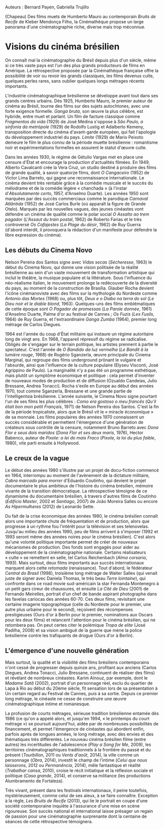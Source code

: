 Auteurs&nbsp;: Bernard Payen, Gabriella Trujillo

(Chapeau) Des films muets de Humberto Mauro au contemporain *Bruits de Recife* de Kleber Mendonça Filho, la Cinémathèque propose un large panorama d'une cinématographie riche, diverse mais trop méconnue.

# Visions du cinéma brésilien

On connaît mal la cinématographie du Brésil depuis plus d'un siècle, même si ce très vaste pays est l'un des plus grands producteurs de films en Amérique. La rétrospective proposée par la Cinémathèque française offre la possibilité de voir ou revoir les grands classiques, les films devenus culte, quelques perles rares, sans oublier quelques longs métrages récents importants.

L'industrie cinématographique brésilienne se développe avant tout dans ses grands centres urbains. Dès 1925, Humberto Mauro, le premier auteur de cinéma au Brésil, tourne des films sur des sujets autochtones, avec une forte exigence formelle. *Ganga bruta*, son œuvre la plus célèbre, est hybride, entre muet et parlant. Un film de facture classique comme *Fragmentos da vida* (1929) de José Médina s'oppose à *São Paulo, a sinfonia da metrópole* (1929) de Rodolfo Lustig et Adalberto Kemeny, transposition directe du cinéma d'avant-garde européen, qui fait l'apologie du développement industriel du pays. *Limite* (1929) de Mario Peixoto demeure le film le plus connu de la période muette brésilienne&nbsp;: romantisme noir et expérimentations formelles en assurent le statut d'œuvre culte.

Dans les années 1930, le régime de Gétulio Vargas met en place une censure d'État et encourage la production d'actualités filmées. En 1949, Alberto Cavalcanti crée la Vera Cruz, un studio destiné à produire des films de grande qualité, à savoir quatorze films, dont *O Cangaceiro* (1952) de Victor Lima Barreto, qui gagne une reconnaissance internationale. Le cinéma devient très rentable grâce à la comédie musicale et le succès du mélodrame et de la comédie légère «&nbsp;chanchada&nbsp;» (à l'instar d'*Absolutamente certo*, 1957, d'Anselmo Duarte). Les années 1950 sont marquées par des succès commerciaux comme le parodique *Carnaval Atlântida* (1952) de José Carlos Burle (où apparaît la figure de Grande Otelo). Marqués par les nouvelles vagues, des jeunes cinéastes vont défendre un cinéma de qualité comme le polar social *O Assalto ao trem pagador* (*L'Assaut du train postal*, 1962) de Roberto Farias et le très controversé *Os Cafajestes* (*La Plage du désir*, 1962) de Ruy Guerra (d'abord interdit, il provoquera la rédaction d'un manifeste pour défendre la libre expression du cinéma).

## Les débuts du Cinema Novo

Nelson Pereira dos Santos signe avec *Vidas secas* (*Sécheresse*, 1963) le début du Cinema Novo, qui donne une vision politisée de la réalité brésilienne au sein d'un vaste mouvement de transformation artistique qui inclut le théâtre, la musique populaire et la littérature. Sous l'influence du néo-réalisme italien, le mouvement prolonge la redécouverte de la diversité du pays, au moment de la construction de Brasília. Glauber Rocha devient l'icône cinémanoviste avec des films sur la mythologie du Nordeste comme *Antonio das Mortes* (1968) ou, plus tôt, *Deus e o Diabo na terra do sol* (*Le Dieu noir et le diable blond*, 1963). Quelques-uns des films emblématiques de cette époque sont *O Pagador de promessas* (*La Parole donnée*, 1961) d'Anselmo Duarte, Palme d'or au festival de Cannes&nbsp;; *Os Fuzis* (*Les Fusils*, 1964) de Ruy Guerra, et l'extraordinaire *Ganga Zumba* (1964), premier long métrage de Carlos Diegues.

1964 est l'année du coup d'État militaire qui instaure un régime autoritaire long de vingt ans. En 1968, l'appareil répressif du régime se radicalise. Obligés de s'engager sur le terrain politique, les artistes prennent à partie le spectateur. C'est l'année de *O Bandido da luz vermelha* (*Le Bandit à la lumière rouge*, 1968) de Rogério Sganzerla, œuvre principale du Cinema Marginal, qui regroupe des films underground prônant le vulgaire et l'absurde, ainsi que l'influence de la culture populaire (Elyseu Visconti, José Agrippino de Paulo). La marginalité n'y a pas été un programme esthétique, mais plutôt un symptôme économique et politique&nbsp;: cela permet d'inventer de nouveaux modes de production et de diffusion (Ozualdo Candeias, Julio Bressane, Andrea Tonacci).
Rocha s'exile en Europe au début des années 1970, tout comme Sganzerla, Bressane et une grande partie de l'intelligentsia brésilienne. L'année suivante, le Cinema Novo signe pourtant l'un de ses films les plus célèbres&nbsp;: *Como era gostoso o meu francês* (*Qu'il était bon mon petit Français*, 1971) de Nelson Pereira dos Santos. C'est la fin de la période tropicaliste, alors que le Brésil vit le «&nbsp;miracle économique&nbsp;» de sa monnaie. Les films populaires des années 1970 connaissent un succès considérable et permettent l'émergence d'une génération de créateurs sous contrôle de la censure, notamment Bruno Barreto avec *Dona Flor e seus dois maridos* (*Dona Flor et ses deux maris*, 1976), Hector Babenco, auteur de *Pixote: a lei do mais Fraco* (*Pixote, la loi du plus faible*, 1980), vite parti ensuite à Hollywood.

## Le creux de la vague

Le début des années 1980 s'illustre par un projet de docu-fiction commencé en 1964, interrompu au moment de l'avènement de la dictature militaire, *Cabra marcado para morrer* d'Eduardo Coutinho, qui devient le projet documentaire le plus ambitieux de l'histoire du cinéma brésilien, mémoire vivante de la transition démocratique. La rétrospective témoigne de ce dynamisme du documentaire brésilien, à travers d'autres films de Coutinho (*Edifício Master*, 2002 et *Santiago*, 2007) de João Moreira Salles ou encore *As Hipermulheres* (2012) de Leonardo Sette.

Du fait de la crise économique des années 1980, le cinéma brésilien connaît alors une importante chute de fréquentation et de production, alors que progresse à un rythme fou l'intérêt pour la télévision et ses telenovelas. Jusqu'au milieu des années 1990, peu de films arrivent à s'imposer (1992 et 1993 seront même des années noires pour le cinéma brésilien). C'est alors qu'une volonté politique importante permet de créer de nouveaux mécanismes de production. Des fonds sont engagés pour aider au développement de la cinématographie nationale. Certains réalisateurs «&nbsp;culte&nbsp;» se remettent en selle, tel Carlos Reichenbach (*Alma corsaria*, 1993). Mais surtout, deux films importants aux succès internationaux marquent alors cette *retomada* (renaissance). Tout d'abord, le fédérateur *Central do Brasil* (1998), troisième long métrage de Walter Salles (qui venait juste de signer avec Daniela Thomas, le très beau *Terre lointaine*), qui confronte dans ce road movie sud-américain la star Fernanda Montenegro à un petit gars cireur de chaussures, et ensuite *La Cité de Dieu* (2001) de Fernando Meirelles, portrait d'un chef de bande aspirant photographe dans les favelas cariocas des années 60-70. Ces deux films, revisitant une certaine imagerie topographique (celle du Nordeste pour le premier, une autre plus urbaine pour le second), reçoivent des récompenses prestigieuses (Ours d'or à Berlin pour le premier, nominations aux Oscars pour les deux films) et relancent l'attention pour le cinéma brésilien, qui ne retombera pas. On peut certes citer le polémique *Tropa de elite* (José Padilha, 2008) et sa vision ambiguë de la guerre que mène la police brésilienne contre les trafiquants de drogue (Ours d'or à Berlin).

## L'émergence d'une nouvelle génération

Mais surtout, la qualité et la visibilité des films brésiliens contemporains n'ont cessé de progresser depuis quinze ans, profitant aux anciens (Carlos Diegues, Andrea Tonacci, Julio Bressane, continuent de réaliser des films) et révélant de nombreux cinéastes. Karim Aïnouz, par exemple, dont le *Madame Satã* (2002), portrait d'un personnage réel, exclu du quartier de Lapa à Rio au début du 20ème siècle, fit sensation lors de sa présentation à Un certain regard au Festival de Cannes, puis à sa sortie. Depuis ce premier long métrage, le cinéaste ne cesse de construire une œuvre cinématographique intime et romanesque.

La profusion de courts métrages, sérieuse tradition brésilienne entamée dès 1986 (ce qu'on a appelé alors, et jusqu'en 1994, «&nbsp;le printemps du court métrage&nbsp;») se poursuit aujourd'hui, aidée par de nombreuses possibilités de financement, et permet l'émergence de cinéastes qui abordent enfin, parfois après de longues années, le long métrage, avec des envies et des thématiques très différentes. Le nouveau cinéma brésilien filme (entre autres) les incertitudes de l'adolescence (*Play a Song for Me*, 2009), les territoires cinématographiques traditionnels à la frontière du passé et du présent (*Tourbillon*, 2011 ou *Vents d'août*, 2014), la ville comme un personnage (*Obra*, 2014), investit le champ de l'intime (*Celui que nous laisserons*, 2012 ou *Permanência*, 2014), mêle fantastique et réalité (*Trabalhar cansa*, 2010), croise le récit initiatique et la réflexion sociale et politique (*Casa grande*, 2014), et conserve sa militance (les productions Alumbramento de Fortaleza).

Très vivant, présent dans les festivals internationaux, il peine toutefois, mystérieusement, comme celui de ses aïeux, à se faire connaître. Exception à la règle, *Les Bruits de Recife* (2013), qui lie le portrait en coupe d'une société contemporaine inquiète à l'assurance d'une mise en scène rigoureuse. Son succès national et international laisse présager un regain de passion pour une cinématographie surprenante dont la centaine de séances de cette rétrospective témoignera.